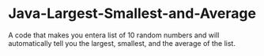 # Java-Largest-Smallest-and-Average
A code that makes you entera list of 10 random numbers and will automatically tell you the largest, smallest, and the average of the list.
